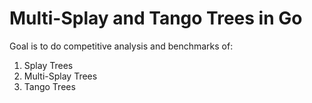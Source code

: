 # Multi-Splay and Tango Trees in Go

Goal is to do competitive analysis and benchmarks of:
1. Splay Trees
2. Multi-Splay Trees
3. Tango Trees
